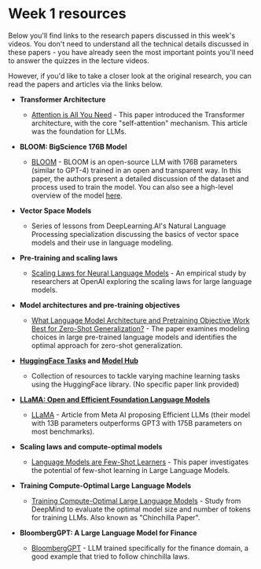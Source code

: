 # Week 1 resources

Below you'll find links to the research papers discussed in this week's videos. You don't need to understand all the technical details discussed in these papers - you have already seen the most important points you'll need to answer the quizzes in the lecture videos.

However, if you'd like to take a closer look at the original research, you can read the papers and articles via the links below.

- **Transformer Architecture**
    - [Attention is All You Need](https://arxiv.org/abs/1706.03762) - This paper introduced the Transformer architecture, with the core "self-attention" mechanism. This article was the foundation for LLMs.

- **BLOOM: BigScience 176B Model**
    - [BLOOM](https://arxiv.org/abs/2211.05100) - BLOOM is an open-source LLM with 176B parameters (similar to GPT-4) trained in an open and transparent way. In this paper, the authors present a detailed discussion of the dataset and process used to train the model. You can also see a high-level overview of the model [here](https://bigscience.notion.site/BLOOM-BigScience-176B-Model-ad073ca07cdf479398d5f95d88e218c4/).

- **Vector Space Models**
    - Series of lessons from DeepLearning.AI's Natural Language Processing specialization discussing the basics of vector space models and their use in language modeling.

- **Pre-training and scaling laws**
    - [Scaling Laws for Neural Language Models](https://arxiv.org/abs/2001.08361) - An empirical study by researchers at OpenAI exploring the scaling laws for large language models.

- **Model architectures and pre-training objectives**
    - [What Language Model Architecture and Pretraining Objective Work Best for Zero-Shot Generalization?](https://arxiv.org/pdf/2204.05832.pdf) - The paper examines modeling choices in large pre-trained language models and identifies the optimal approach for zero-shot generalization.

- **[HuggingFace Tasks](https://huggingface.co/tasks) and [Model Hub](https://huggingface.co/models)**
    - Collection of resources to tackle varying machine learning tasks using the HuggingFace library. (No specific paper link provided)

- **[LLaMA: Open and Efficient Foundation Language Models](https://arxiv.org/pdf/2302.13971.pdf)**
    - [LLaMA](https://arxiv.org/abs/2105.15178) - Article from Meta AI proposing Efficient LLMs (their model with 13B parameters outperforms GPT3 with 175B parameters on most benchmarks).

- **Scaling laws and compute-optimal models**
    - [Language Models are Few-Shot Learners](https://arxiv.org/pdf/2005.14165.pdf) - This paper investigates the potential of few-shot learning in Large Language Models.

- **Training Compute-Optimal Large Language Models**
    - [Training Compute-Optimal Large Language Models](https://arxiv.org/pdf/2203.15556.pdf) - Study from DeepMind to evaluate the optimal model size and number of tokens for training LLMs. Also known as "Chinchilla Paper".

- **BloombergGPT: A Large Language Model for Finance**
    - [BloombergGPT](https://arxiv.org/pdf/2303.17564.pdf) - LLM trained specifically for the finance domain, a good example that tried to follow chinchilla laws.